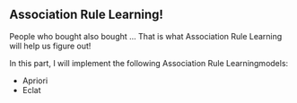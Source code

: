##  Association Rule Learning!

People who bought also bought ... That is what Association Rule Learning will help us figure out!

In this part, I will implement the following Association Rule Learningmodels:

- Apriori
- Eclat

